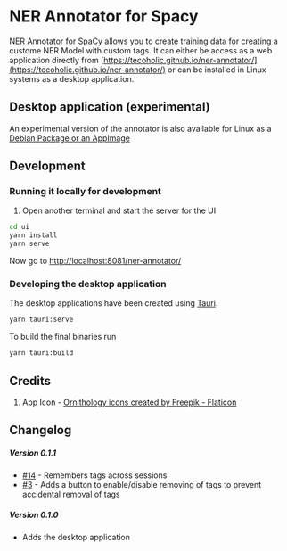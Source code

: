 # NER Annotator for Spacy

NER Annotator for SpaCy allows you to create training data for creating a custome NER Model with custom tags. It can either be access as a web application directly from [https://tecoholic.github.io/ner-annotator/](https://tecoholic.github.io/ner-annotator/) or can be installed in Linux systems as a desktop application.

## Desktop application (experimental)

An experimental version of the annotator is also available for Linux as a [Debian Package or an AppImage](https://github.com/tecoholic/ner-annotator/releases)

## Development

### Running it locally for development

1. Open another terminal and start the server for the UI

```sh
cd ui
yarn install
yarn serve
```

Now go to [http://localhost:8081/ner-annotator/](http://localhost:8081/ner-annotator/)

### Developing the desktop application

The desktop applications have been created using [Tauri](https://tauri.studio).

```sh
yarn tauri:serve
```

To build the final binaries run

```sh
yarn tauri:build
```

## Credits

1. App Icon - <a href="https://www.flaticon.com/free-icons/ornithology" title="ornithology icons">Ornithology icons created by Freepik - Flaticon</a>


## Changelog

##### Version 0.1.1
- [#14](issues/14) - Remembers tags across sessions
- [#3](issues/3) - Adds a button to enable/disable removing of tags to prevent accidental removal of tags

##### Version 0.1.0
- Adds the desktop application


